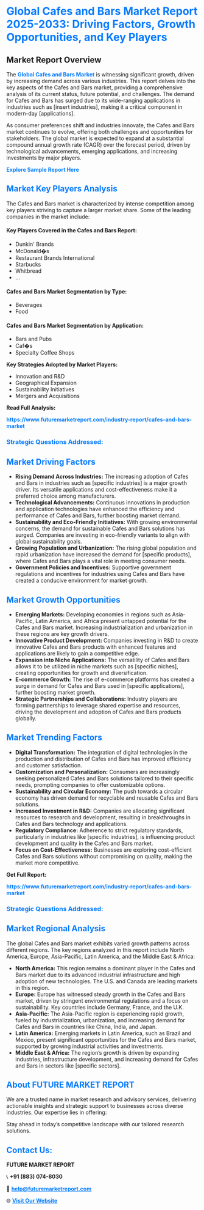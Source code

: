 <h1 style="color: #007BFF;">Global Cafes and Bars Market Report 2025-2033: Driving Factors, Growth Opportunities, and Key Players</h1>

<section id="overview">
<h2>Market Report Overview</h2>
<p>The <a href="https://www.futuremarketreport.com/industry-report/cafes-and-bars-market" style="color: #007BFF; text-decoration: none;"><strong>Global Cafes and Bars Market</strong></a> is witnessing significant growth, driven by increasing demand across various industries. This report delves into the key aspects of the Cafes and Bars market, providing a comprehensive analysis of its current status, future potential, and challenges. The demand for Cafes and Bars has surged due to its wide-ranging applications in industries such as [insert industries], making it a critical component in modern-day [applications].</p>
<p>As consumer preferences shift and industries innovate, the Cafes and Bars market continues to evolve, offering both challenges and opportunities for stakeholders. The global market is expected to expand at a substantial compound annual growth rate (CAGR) over the forecast period, driven by technological advancements, emerging applications, and increasing investments by major players.</p>
</section>

<section id="overview">
<p><a href="https://www.futuremarketreport.com/request-sample/reportId=64167" style="color: #007BFF; text-decoration: none;"><strong>Explore Sample Report Here</strong></a></p>
</section>

<section id="key-players">
<h2 style="color: #007BFF;">Market Key Players Analysis</h2>
<p>The Cafes and Bars market is characterized by intense competition among key players striving to capture a larger market share. Some of the leading companies in the market include:</p>
<h4>Key Players Covered in the Cafes and Bars Report:</h4>
<ul><li>Dunkin&#039; Brands</li><li>McDonald�s</li><li>Restaurant Brands International</li><li>Starbucks</li><li>Whitbread</li><li>...</li></ul>
<h4>Cafes and Bars Market Segmentation by Type:</h4>
<ul><li>Beverages</li><li>Food</li></ul>

<h4>Cafes and Bars Market Segmentation by Application:</h4>
<ul><li>Bars and Pubs</li><li>Caf�s</li><li>Specialty Coffee Shops</li></ul>
<p><strong>Key Strategies Adopted by Market Players:</strong></p>
<ul>
<li>Innovation and R&D</li>
<li>Geographical Expansion</li>
<li>Sustainability Initiatives</li>
<li>Mergers and Acquisitions</li>
</ul>
</section>

<section>
<p><strong>Read Full Analysis: </strong></p><a href="https://www.futuremarketreport.com/industry-report/cafes-and-bars-market" style="color: #007BFF; text-decoration: none;"><strong>https://www.futuremarketreport.com/industry-report/cafes-and-bars-market</strong></a>
<h3 style="color: #007BFF;">Strategic Questions Addressed:</h3>
</section>

<section id="driving-factors">
<h2 style="color: #007BFF;">Market Driving Factors</h2>
<ul>
<li><strong>Rising Demand Across Industries:</strong> The increasing adoption of Cafes and Bars in industries such as [specific industries] is a major growth driver. Its versatile applications and cost-effectiveness make it a preferred choice among manufacturers.</li>
<li><strong>Technological Advancements:</strong> Continuous innovations in production and application technologies have enhanced the efficiency and performance of Cafes and Bars, further boosting market demand.</li>
<li><strong>Sustainability and Eco-Friendly Initiatives:</strong> With growing environmental concerns, the demand for sustainable Cafes and Bars solutions has surged. Companies are investing in eco-friendly variants to align with global sustainability goals.</li>
<li><strong>Growing Population and Urbanization:</strong> The rising global population and rapid urbanization have increased the demand for [specific products], where Cafes and Bars plays a vital role in meeting consumer needs.</li>
<li><strong>Government Policies and Incentives:</strong> Supportive government regulations and incentives for industries using Cafes and Bars have created a conducive environment for market growth.</li>
</ul>
</section>

<section id="growth-opportunities">
<h2 style="color: #007BFF;">Market Growth Opportunities</h2>
<ul>
<li><strong>Emerging Markets:</strong> Developing economies in regions such as Asia-Pacific, Latin America, and Africa present untapped potential for the Cafes and Bars market. Increasing industrialization and urbanization in these regions are key growth drivers.</li>
<li><strong>Innovative Product Development:</strong> Companies investing in R&D to create innovative Cafes and Bars products with enhanced features and applications are likely to gain a competitive edge.</li>
<li><strong>Expansion into Niche Applications:</strong> The versatility of Cafes and Bars allows it to be utilized in niche markets such as [specific niches], creating opportunities for growth and diversification.</li>
<li><strong>E-commerce Growth:</strong> The rise of e-commerce platforms has created a surge in demand for Cafes and Bars used in [specific applications], further boosting market growth.</li>
<li><strong>Strategic Partnerships and Collaborations:</strong> Industry players are forming partnerships to leverage shared expertise and resources, driving the development and adoption of Cafes and Bars products globally.</li>
</ul>
</section>

<section id="trending-factors">
<h2 style="color: #007BFF;">Market Trending Factors</h2>
<ul>
<li><strong>Digital Transformation:</strong> The integration of digital technologies in the production and distribution of Cafes and Bars has improved efficiency and customer satisfaction.</li>
<li><strong>Customization and Personalization:</strong> Consumers are increasingly seeking personalized Cafes and Bars solutions tailored to their specific needs, prompting companies to offer customizable options.</li>
<li><strong>Sustainability and Circular Economy:</strong> The push towards a circular economy has driven demand for recyclable and reusable Cafes and Bars solutions.</li>
<li><strong>Increased Investment in R&D:</strong> Companies are allocating significant resources to research and development, resulting in breakthroughs in Cafes and Bars technology and applications.</li>
<li><strong>Regulatory Compliance:</strong> Adherence to strict regulatory standards, particularly in industries like [specific industries], is influencing product development and quality in the Cafes and Bars market.</li>
<li><strong>Focus on Cost-Effectiveness:</strong> Businesses are exploring cost-efficient Cafes and Bars solutions without compromising on quality, making the market more competitive.</li>
</ul>
</section>

<section>
<p><strong>Get Full Report: </strong></p><a href="https://www.futuremarketreport.com/industry-report/cafes-and-bars-market" style="color: #007BFF; text-decoration: none;"><strong>https://www.futuremarketreport.com/industry-report/cafes-and-bars-market</strong></a>
<h3 style="color: #007BFF;">Strategic Questions Addressed:</h3>
</section>


<section id="regional-analysis">
<h2 style="color: #007BFF;">Market Regional Analysis</h2>
<p>The global Cafes and Bars market exhibits varied growth patterns across different regions. The key regions analyzed in this report include North America, Europe, Asia-Pacific, Latin America, and the Middle East & Africa:</p>
<ul>
<li><strong>North America:</strong> This region remains a dominant player in the Cafes and Bars market due to its advanced industrial infrastructure and high adoption of new technologies. The U.S. and Canada are leading markets in this region.</li>
<li><strong>Europe:</strong> Europe has witnessed steady growth in the Cafes and Bars market, driven by stringent environmental regulations and a focus on sustainability. Key countries include Germany, France, and the U.K.</li>
<li><strong>Asia-Pacific:</strong> The Asia-Pacific region is experiencing rapid growth, fueled by industrialization, urbanization, and increasing demand for Cafes and Bars in countries like China, India, and Japan.</li>
<li><strong>Latin America:</strong> Emerging markets in Latin America, such as Brazil and Mexico, present significant opportunities for the Cafes and Bars market, supported by growing industrial activities and investments.</li>
<li><strong>Middle East & Africa:</strong> The region’s growth is driven by expanding industries, infrastructure development, and increasing demand for Cafes and Bars in sectors like [specific sectors].</li>
</ul>
</section>

<footer>
<h2 style="color: #007BFF;">About FUTURE MARKET REPORT</h2>
<p>We are a trusted name in market research and advisory services, delivering actionable insights and strategic support to businesses across diverse industries. Our expertise lies in offering:</p>

<p>Stay ahead in today’s competitive landscape with our tailored research solutions.</p>

<h2 style="color: #007BFF;">Contact Us:</h2>
<p><strong>FUTURE MARKET REPORT</strong></p>
<p>📞 <strong>+91 (883) 074-8030</strong></p>
<p>📧 <strong><a href="mailto:help@futuremarketreport.com" style="color: #007BFF;">help@futuremarketreport.com</a></strong></p>
<p>🌐 <strong><a href="https://www.futuremarketreport.com/" style="color: #007BFF;">Visit Our Website</a></strong></p>
</footer>